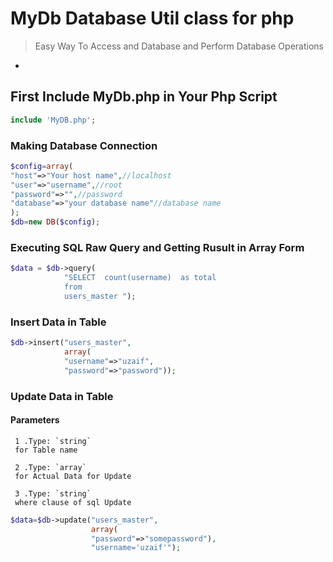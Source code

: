 # MyDb Database Util class for php

> Easy Way To Access and Database and Perform Database Operations

-

## First Include  MyDb.php in Your Php Script

```php
include 'MyDB.php';
```

### Making Database Connection

```php
$config=array(
"host"=>"Your host name",//localhost 
"user"=>"username",//root
"password"=>"",//password
"database"=>"your database name"//database name
);
$db=new DB($config);
```
### Executing SQL Raw Query and Getting Rusult in  Array Form

```php
$data = $db->query(
 			"SELECT  count(username)  as total 
			from
			users_master ");
```

 
### Insert Data in Table 

```php
$db->insert("users_master",
			array(
			"username"=>"uzaif",
			"password"=>"password")); 
```
### Update Data in Table
#### Parameters
	 1 .Type: `string` 
	 for Table name
	 
	 2 .Type: `array`
	 for Actual Data for Update	
	 
	 3 .Type: `string`
	 where clause of sql Update	
	
```php
$data=$db->update("users_master",
				  array(
				  "password"=>"somepassword"),
				  "username='uzaif'");
